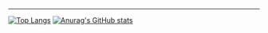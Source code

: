 
<hr/>

[![Top Langs](https://github-readme-stats.vercel.app/api/top-langs/?username=danielesisinni&theme=onedark&show_icons=true&hide_border=true&langs_count=3)](https://github.com/danielesisinni/github-readme-stats)
[![Anurag's GitHub stats](https://github-readme-stats.vercel.app/api?username=danielesisinni&show_icons=true&include_all_commits=true&count_private=true&theme=onedark&hide_border=true)](https://github.com/danielesisinni/github-readme-stats)
